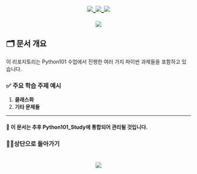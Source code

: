 <h1 align="center">
  
  <a href="https://github.com/skwjdgh">
    <img align="center" src="https://img.shields.io/badge/goto-Main-green.svg" />
  </a>

  <a href="https://github.com/skwjdgh/Back">
    <img align="center" src="https://img.shields.io/badge/goto-Back-green.svg" />
  </a>
   <a href="https://github.com/skwjdgh/Python101_study">
    <img align="center" src="https://img.shields.io/badge/goto-Python-green.svg" />
  </a> 
</h1>

<p align="center">
  <img align="center" src = "https://capsule-render.vercel.app/api?type=blur&height=200&color=gradient&text=PYTHON%20HOMEWORK&descAlign=59&section=header">
  
## 🗂 문서 개요

이 리포지토리는 Python101 수업에서 진행한 여러 가지 파이썬 과제들을 포함하고 있습니다. 

### ✅ 주요 학습 주제 예시
  
1. **클래스화**     
2. **기타 문제들**

---

#### 🚀 이 문서는 추후 Python101_Study에 통합되어 관리될 것입니다.

###  👨‍💻상단으로 돌아가기
<h1 align="center">
        <a href="https://github.com/skwjdgh/Python101_homework">
    <img align="center" src="https://img.shields.io/badge/backto-Top-green.svg" />
  </a>
</h1>

